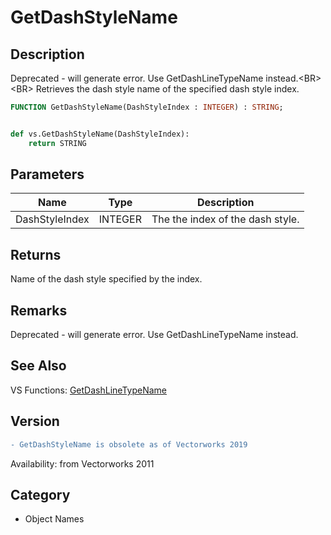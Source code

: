 # GetDashStyleName

## Description
Deprecated - will generate error. Use GetDashLineTypeName instead.&lt;BR&gt;
&lt;BR&gt;
Retrieves the dash style name of the specified dash style index.

```pascal
FUNCTION GetDashStyleName(DashStyleIndex : INTEGER) : STRING;
```

```python

def vs.GetDashStyleName(DashStyleIndex):
    return STRING
```

## Parameters
|Name|Type|Description|
|---|---|---|
|DashStyleIndex|INTEGER|The the index of the dash style.|

## Returns
Name of the dash style specified by the index.

## Remarks
Deprecated - will generate error. Use GetDashLineTypeName instead.

## See Also
VS Functions:
[GetDashLineTypeName](GetDashLineTypeName.md)

## Version
```diff
- GetDashStyleName is obsolete as of Vectorworks 2019
```

Availability: from Vectorworks 2011
## Category
* Object Names

